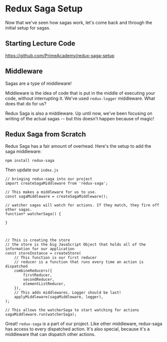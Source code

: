 # Redux Saga Setup

Now that we've seen how sagas work, let's come back and through the initial setup for sagas.

## Starting Lecture Code
https://github.com/PrimeAcademy/redux-saga-setup

## Middleware

Sagas are a type of middleware!

Middleware is the idea of code that is put in the middle of executing your code, without interrupting it.
We've used `redux-logger` middleware. What does that do for us?

Redux Saga is also a middleware. Up until now, we've been focusing on writing of the actual sagas -- but this doesn't happen because of magic! 

## Redux Saga from Scratch

Redux Saga has a fair amount of overhead. Here's the setup to add the saga middleware:

```
npm install redux-saga
```

Then update our `index.js`

```JSX
// bringing redux-saga into our project
import createSagaMiddleware from 'redux-saga';

// This makes a middleware for us to use.
const sagaMiddleware = createSagaMiddleware();

// watcher sagas will watch for actions. If they match, they fire off other sagas.
function* watcherSaga() {

}



// This is creating the store
// the store is the big JavaScript Object that holds all of the information for our application
const storeInstance = createStore(
    // This function is our first reducer
    // reducer is a function that runs every time an action is dispatched
    combineReducers({
        firstReducer,
        secondReducer,
        elementListReducer,
    }),
    // This adds middlewares. Logger should be last!
    applyMiddleware(sagaMiddleware, logger),
);

// This allows the watcherSaga to start watching for actions
sagaMiddleware.run(watcherSaga);
```

Great! `redux-saga` is a part of our project. 
Like other middleware, redux-saga has access to every dispatched action. 
It's also special, because it's a middleware that can dispatch other actions.

